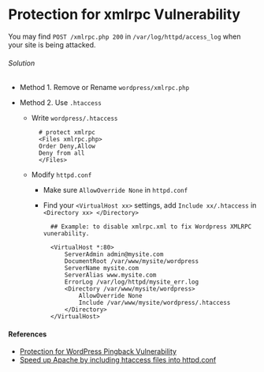 
# Protection for xmlrpc Vulnerability

You may find `POST /xmlrpc.php 200` in `/var/log/httpd/access_log` when your site is being attacked.

###### Solution  
* Method 1. Remove or Rename `wordpress/xmlrpc.php`

* Method 2. Use `.htaccess`

    * Write `wordpress/.htaccess`

            # protect xmlrpc
            <Files xmlrpc.php>
	        Order Deny,Allow
	        Deny from all
            </Files>

    * Modify `httpd.conf`

        * Make sure `AllowOverride None` in `httpd.conf`

        * Find your `<VirtualHost xx>` settings, add `Include xx/.htaccess` in `<Directory xx> </Directory>`

                ## Example: to disable xmlrpc.xml to fix Wordpress XMLRPC vunerability.

                <VirtualHost *:80>
                    ServerAdmin admin@mysite.com
                    DocumentRoot /var/www/mysite/wordpress
                    ServerName mysite.com
                    ServerAlias www.mysite.com
                    ErrorLog /var/log/httpd/mysite_err.log
                    <Directory /var/www/mysite/wordpress>
                        AllowOverride None
                        Include /var/www/mysite/wordpress/.htaccess
                    </Directory>
                </VirtualHost>

#### References
* [Protection for WordPress Pingback Vulnerability](https://perishablepress.com/wordpress-xmlrpc-pingback-vulnerability/)
* [Speed up Apache by including htaccess files into httpd.conf](http://www.g-loaded.eu/2011/11/28/speed-up-apache-by-including-htaccess-files-into-httpd-conf/)
 
